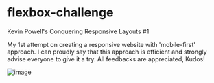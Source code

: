 # flexbox-challenge
Kevin Powell's Conquering Responsive Layouts #1

My 1st attempt on creating a responsive website with 'mobile-first' approach. I can proudly say that this approach is efficient and strongly advise everyone to give it a try.
All feedbacks are appreciated, Kudos!

![image](https://github.com/jolexDev/flexbox-challenge/assets/166857916/c7eaee55-bd87-4305-a966-8e0a7a4e3f7f)


